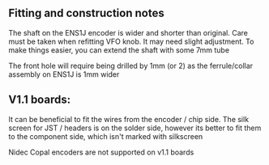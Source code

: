 Fitting and construction notes
-------
The shaft on the ENS1J encoder is wider and shorter than original. Care must be taken when refitting VFO knob. It may need slight adjustment. To make things easier, you can extend the shaft with some 7mm tube

The front hole will require being drilled by 1mm (or 2) as the ferrule/collar assembly on ENS1J is 1mm wider

V1.1 boards:
------------

It can be beneficial to fit the wires from the encoder / chip side. The silk screen for JST / headers is on the solder side, however its better to fit them
to the component side, which isn't marked with silkscreen

Nidec Copal encoders are not supported on v1.1 boards
